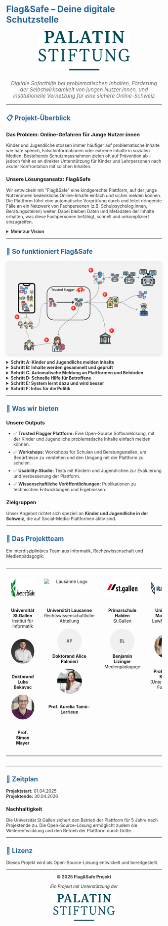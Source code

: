 # Flag&Safe – Deine digitale Schutzstelle

<!-- Header with Palatin logo -->
<div style="width: 100%; margin-bottom: 2rem; text-align: center;">
  <img src="data/Palatin.png" alt="Palatin Stiftung" style="max-width: 300px; height: auto;">
</div>

<!-- Inline CSS styles -->
<style>
  /* Big headings in primary blue */
  h1, h2 {
    color: #2a6496;
  }
  
  /* Normal text in dark color */
  p, li, summary {
    color: #333;
  }
  
  /* Add spacing between list items */
  li {
    margin-bottom: 8px;
  }
  
  /* Ensure images are responsive */
  img {
    max-width: 100%;
    height: auto;
    display: block;
    margin: 1rem auto;
  }
  
  /* Dropdown pointer cursor */
  summary {
    cursor: pointer;
    font-weight: bold;
  }
  
  /* Center content */
  .center {
    text-align: center;
  }
  
  /* System diagram */
  .system-img {
    max-width: 100%;
    box-shadow: 0 4px 8px rgba(0,0,0,0.1);
    border-radius: 8px;
  }
  
  /* Team table styling */
  table {
    width: 100%;
    margin: 2rem auto;
  }
  
  td {
    padding: 1rem;
    text-align: center;
    vertical-align: top;
  }
</style>

<p style="font-size: 1.2em; color: #666; text-align: center; font-style: italic;">
Digitale Soforthilfe bei problematischen Inhalten, Förderung der Selbstwirksamkeit von jungen Nutzer:innen, und institutionelle Vernetzung für eine sichere Online-Schweiz
</p>

---

## 📋 Projekt-Überblick

### Das Problem: Online-Gefahren für Junge Nutzer:innen
Kinder und Jugendliche stossen immer häufiger auf problematische Inhalte wie hate speech, Falschinformationen oder extreme Inhalte in sozialen Medien. Bestehende Schutzmassnahmen zielen oft auf Prävention ab - jedoch fehlt es an direkter Unterstützung für Kinder und Lehrpersonen nach akuter Konfrontation mit solchen Inhalten.

### Unsere Lösungsansatz: Flag&Safe
Wir entwickeln mit "Flag&Safe" eine kindgerechte Plattform, auf der junge Nutzer:innen bedenkliche Online-Inhalte einfach und sicher melden können. Die Plattform führt eine automatische Vorprüfung durch und leitet dringende Fälle an ein Netzwerk von Fachpersonen (z.B. Schulpsycholog:innen, Beratungsstellen) weiter. Dabei bleiben Daten und Metadaten der Inhalte erhalten, was diese Fachpersonen befähigt, schnell und unkompliziert einzugreifen.

<details>
<summary><strong>Mehr zur Vision</strong></summary>

In jüngster Zeit häufen sich Berichte über radikalisierende Inhalte in sozialen Medien – auch in der Schweiz sorgen Schlagzeilen wie „Radikalisierung im Internet: Mit TikTok zum IS-Fanatiker" für Aufmerksamkeit. Gleichzeitig berichten immer mehr junge Nutzer:innen, dass sie in ihren Social-Media-Feeds auf unerwünschte sexuelle, irreführende und hasserfüllte Inhalte stossen.

Mit dem Inkrafttreten des Digital Services Act in der Europäischen Union werden strengere Regeln für soziale Medien eingeführt, insbesondere um Kinder besser zu schützen. Ein zentraler Aspekt solcher Massnahmen sind sogenannte "Trusted Flagger". Diese Akteure identifizieren problematische Inhalte, melden sie und entfernen sie von Social-Media Plattformen. Jedoch existiert in der Schweiz keine entsprechende Meldestelle. Dieses Problem versuchen wir, mit dem Flag&Safe Projekt zu lösen.

</details>

---

## 🔄 So funktioniert Flag&Safe

<img src="data/TrustedFlagger.png" alt="Systemdiagramm der Flag&Safe Plattform" class="system-img">

<details>
<summary><strong>Schritt A: Kinder und Jugendliche melden Inhalte</strong></summary>

Wenn Kinder oder Jugendliche in sozialen Medien auf problematische Inhalte stossen (z.B. extreme, radikale, hasserfüllte oder sexuelle Inhalte), können sie diese über die Flag&Safe Plattform melden. Hierfür schicken sie einen link zum Inhalt oder nutzen einen integrierten Chatbot.

</details>

<details>
<summary><strong>Schritt B: Inhalte werden gesammelt und geprüft</strong></summary>

Sobald ein potenziell problematischer Inhalt gemeldet wird, sammelt unser System diesen automatisch und speichert ihn sicher ab. Spezielle Computerprogramme schauen sich den Inhalt unter Zuhilfenahme von künstlicher Intelligenz an und prüfen, ob er gegen Regeln verstößt oder sogar illegal sein könnte. Dabei werden auch bekannte Listen mit verbotenen Inhalten abgeglichen.

</details>

<details>
<summary><strong>Schritt C: Automatische Meldung an Plattformen und Behörden</strong></summary>

Wenn ein Inhalt gegen die Regeln der sozialen Medien oder gegen Gesetze verstößt, meldet unser System ihn automatisch direkt an die Betreiber der Social-Media-Plattform (z.B. TikTok, Instagram). Wenn der Inhalt klar illegal ist, könnte der Inhalt sogar vollautomatisch an die zuständigen Polizeibehörden gemeldet werden.

</details>

<details>
<summary><strong>Schritt D: Schnelle Hilfe für Betroffene</strong></summary>

Gleichzeitig informiert das System auch lokale Hilfsstellen, wie Schulpsychologen oder Medienpädagogen. Diese Fachleute erhalten dann die wichtigsten Informationen über den gemeldeten Inhalt und können dem betroffenen Kind schnell helfen, zum Beispiel durch ein Beratungsgespräch.

</details>

<details>
<summary><strong>Schritt E: System lernt dazu und wird besser</strong></summary>

Alle gemeldeten Inhalte werden gesammelt und helfen dabei, unser System immer weiter zu verbessern. Die künstliche Intelligenz lernt aus neuen Fällen unter Wahrung der Anonymität der beteiligten Personen und kann so problematische Inhalte in Zukunft noch schneller und genauer erkennen. Wir können ausserdem so auch besser verstehen, welche potenziell gefährlichen Trends sich gerade online entwickeln.

</details>

<details>
<summary><strong>Schritt F: Infos für die Politik</strong></summary>

Unsere gesammelten Erkenntnisse geben wir auch an die Politik weiter. So können Politikerinnen und Politiker besser verstehen, welchen Gefahren Kinder und Jugendliche online ausgesetzt sind und neue Gesetze entwickeln, um sie besser zu schützen.

</details>

---

## 🎯 Was wir bieten

### Unsere Outputs
- ✅ **Trusted Flagger Plattform:** Eine Open-Source Softwarelösung, mit der Kinder und Jugendliche problematische Inhalte einfach melden können.
- ✅ **Workshops:** Workshops für Schulen und Beratungsstellen, um Bedürfnisse zu verstehen und den Umgang mit der Plattform zu schulen.
- ✅ **Usability-Studie:** Tests mit Kindern und Jugendlichen zur Evaluierung und Verbesserung der Plattform.
- ✅ **Wissenschaftliche Veröffentlichungen:** Publikationen zu technischen Entwicklungen und Ergebnissen.

### Zielgruppen
Unser Angebot richtet sich speziell an **Kinder und Jugendliche in der Schweiz**, die auf Social-Media-Plattformen aktiv sind.

---

## 👥 Das Projektteam

Ein interdisziplinäres Team aus Informatik, Rechtswissenschaft und Medienpädagogik:

<table>
  <tr>
    <td>
      <img src="data/HSG_Logo_EN_RGB.svg.png" alt="HSG Logo" style="height: 60px;"><br>
      <strong>Universität St.Gallen</strong><br>
      Institut für Informatik<br><br>
      <img src="data/Luka.jpg" alt="Luka Bekavac" style="height: 80px; width: 80px; border-radius: 50%; object-fit: cover;"><br>
      <strong>Doktorand Luka Bekavac</strong>
      <img src="data/Simon.png" alt="Simon Mayer" style="height: 80px; width: 80px; border-radius: 50%; object-fit: cover;"><br>
      <strong>Prof. Simon Mayer</strong><br><br>
    </td>
    <td>
      <img src="data/Logo_Université_de_Lausanne.png" alt="Lausanne Logo" style="height: 60px;"><br>
      <strong>Universität Lausanne</strong><br>
      Rechtswissenschaftliche Abteilung<br><br>
      <div style="width: 80px; height: 80px; border-radius: 50%; background-color: #f0f0f0; display: inline-flex; align-items: center; justify-content: center; color: #666; font-weight: bold;">AP</div><br>
      <strong>Doktorand Alice Palmieri</strong>
      <img src="data/aurelia.jpg" alt="Aurelia Tamò-Larrieux" style="height: 80px; width: 80px; border-radius: 50%; object-fit: cover;"><br>
      <strong>Prof. Aurelia Tamò-Larrieux</strong><br><br>
    </td>
    <td>
      <img src="data/logo_stadt_st.gallen.jpg" alt="St.Gallen Logo" style="height: 60px;"><br>
      <strong>Primarschule Halden</strong><br>
      St.Gallen<br><br>
      <div style="width: 80px; height: 80px; border-radius: 50%; background-color: #f0f0f0; display: inline-flex; align-items: center; justify-content: center; color: #666; font-weight: bold;">BL</div><br>
      <strong>Benjamin Lizinger</strong><br>
      Medienpädagoge
    </td>
    <td>
      <img src="data/Maastricht_University_logo.svg.png" alt="Maastricht Logo" style="height: 60px;"><br>
      <strong>Universität Maastricht</strong><br>
      Law&Tech Lab<br><br>
      <img src="data/Konrad.jpeg" alt="Konrad Kollnig" style="height: 80px; width: 80px; border-radius: 50%; object-fit: cover;"><br>
      <strong>Prof. Konrad Kollnig</strong><br>
      (Unterstützende Funktion)
    </td>
  </tr>
</table>

---

## 📅 Zeitplan

**Projektstart:** 01.04.2025  
**Projektende:** 30.04.2026

### Nachhaltigkeit
Die Universität St.Gallen sichert den Betrieb der Plattform für 5 Jahre nach Projektende zu. Die Open-Source-Lösung ermöglicht zudem die Weiterentwicklung und den Betrieb der Plattform durch Dritte.

---

## 📄 Lizenz

Dieses Projekt wird als Open-Source-Lösung entwickelt und bereitgestellt.

---

<div class="center">

<strong>© 2025 Flag&Safe Projekt</strong>

<p style="font-style: italic;">Ein Projekt mit Unterstützung der</p>

<img src="data/Palatin.png" alt="Palatin Stiftung" style="max-width: 200px; height: auto;">

</div>
